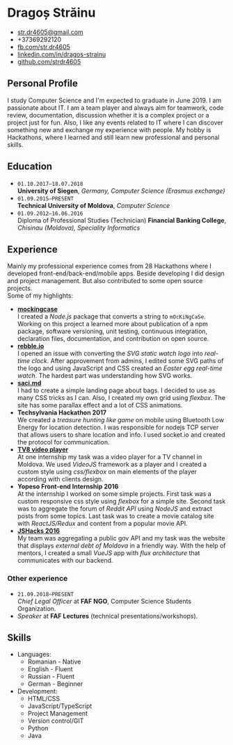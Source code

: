 # Dragoș Străinu

- str.dr4605@gmail.com
- +37369292120
- [fb.com/str.dr4605](https://www.fb.com/str.dr4605)
- [linkedin.com/in/dragos-strainu](https://www.linkedin.com/in/dragos-strainu)
- [github.com/strdr4605](https://github.com/strdr4605)

## Personal Profile
I study Computer Science and I'm expected to graduate in June 2019. I am passionate about IT. I am a team player and always aim for teamwork, code review, documentation, discussion whether it is a complex project or a project just for fun. Also, I like any events related to IT where I can discover something new and exchange my experience with people. My hobby is Hackathons, where I learned and still learn new professional and personal skills.

## Education
- `01.10.2017–18.07.2018`  
  **University of Siegen**, *Germany, Computer Science (Erasmus exchange)*  
- `01.09.2015–PRESENT`  
  **Technical University of Moldova**, *Computer Science*  
- `01.09.2012–16.06.2016`  
  Diploma of Professional Studies (Technician) **Financial Banking College**, *Chisinau (Moldova), Speciality Informatics*  
  
## Experience
Mainly my professional experience comes from 28 Hackathons where I developed front-end/back-end/mobile apps. Beside developing I did design and project management. But also contributed to some open source projects.  
Some of my highlights:

- **[mockingcase](https://www.npmjs.com/package/mockingcase)**  
  I created a *Node.js* package that converts a string to `mOcKiNgCaSe`. Working on this project a learned more about publication of a npm package, software versioning, unit testing, continuous integration, declaration files, documentation, and contribution on open source.
- **[rebble.io](http://rebble.io)**  
  I opened an issue with converting the *SVG static watch logo* into *real-time clock*. After approvement from admins, I edited some SVG paths of the logo and using JavaScript and CSS created an *Easter egg real-time watch*. The hardest part was understanding how SVG works.
- **[saci.md](http://saci.md)**  
  I had to create a simple landing page about bags. I decided to use as many CSS tricks as I can. Also, I created my own grid using *flexbox*. The site has some parallax effect and a lot of CSS animations.
- **Techsylvania Hackathon 2017**  
  We created a *treasure hunting like game* on mobile using Bluetooth Low Energy for location detection. I was responsible for nodejs TCP server that allows users to share location and info. I used socket.io and created the protocol for communication.
- **[TV8 video player](http://tv8.md/live/)**  
  At one internship my task was a video player for a TV channel in Moldova. We used *VideoJS* framework as a player and I created a custom style using *css/flexbox* on main elements of the player according with clients design.
- **Yopeso Front-end Internship 2016**  
  At the internship I worked on some simple projects. First task was a custom responsive css style using *flexbox* for a simple site. Second task was to aggregate the forum of *Reddit API* using *NodeJS* and extract posts from some topics. Last task was to create a movie catalog site with *ReactJS/Redux* and content from a popular movie API.
- **[JSHacks 2016](https://github.com/jshacks/challenge-debt-md/tree/master/debt-md-front-end)**  
  My team was aggregating a public gov API and my task was the website that displays *external debt of Moldova* in a friendly way. With the help of mentors, I created a small *VueJS* app with *flux architecture* that communicates with our backend. 
  
### Other experience
- `21.09.2018–PRESENT`  
  *Chief Legal Officer* at **FAF NGO**, Computer Science Students Organization.
- *Speaker* at **FAF Lectures** (technical presentations/workshops).


## Skills
- Languages:
  - Romanian - Native
  - English - Fluent
  - Russian - Fluent
  - German - Beginner
- Development:
  - HTML/CSS
  - JavaScript/TypeScript
  - Project Management
  - Version control/GIT
  - Python
  - Java
